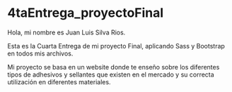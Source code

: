 # 4taEntrega_proyectoFinal

Hola, mi nombre es Juan Luis Silva Rios.

Esta es la Cuarta Entrega de mi proyecto Final, aplicando Sass y Bootstrap en todos mis archivos.

Mi proyecto se basa en un website donde te enseño sobre los diferentes tipos de adhesivos y sellantes que existen en el mercado y su
correcta utilización en diferentes materiales.
